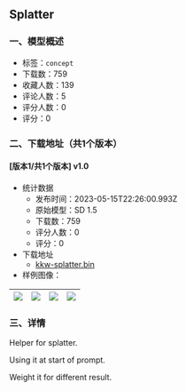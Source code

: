 ## Splatter
### 一、模型概述

- 标签：`concept`
- 下载数：759
- 收藏人数：139
- 评论人数：5
- 评分人数：0
- 评分：0

### 二、下载地址（共1个版本）

#### [版本1/共1个版本] v1.0

- 统计数据
  - 发布时间：2023-05-15T22:26:00.993Z
  - 原始模型：SD 1.5
  - 下载数：759
  - 评分人数：0
  - 评分：0
- 下载地址
  - [kkw-splatter.bin](https://civitai.com/api/download/models/71738)
- 样例图像：

| <img src="https://image.civitai.com/xG1nkqKTMzGDvpLrqFT7WA/eb5310b8-b031-407d-b32d-af214cf610bc/width=450/801241.jpeg" /> | <img src="https://image.civitai.com/xG1nkqKTMzGDvpLrqFT7WA/cd6e7493-ef21-4239-88a3-0e91f69f3dfa/width=450/801239.jpeg" /> | <img src="https://image.civitai.com/xG1nkqKTMzGDvpLrqFT7WA/e395ee28-c015-4e78-b3a2-720c074f76c2/width=450/801237.jpeg" /> | <img src="https://image.civitai.com/xG1nkqKTMzGDvpLrqFT7WA/4715c414-74a4-4463-8108-53d603b2aa9d/width=450/801243.jpeg" /> |
| ---- | ---- | ---- | ---- |


### 三、详情
<p>Helper for splatter.</p><p>Using it at start of prompt.</p><p>Weight it for different result. </p>